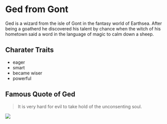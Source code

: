 # Ged from Gont

Ged is a wizard from the isle of Gont in the fantasy world of Earthsea. After being a goatherd he discovered his talent by chance when the witch of his hometown said a word in the language of magic to calm down a sheep.

## Charater Traits
* eager
* smart
* became wiser
* powerful

## Famous Quote of Ged

>It is very hard for evil to take hold of the unconsenting soul.


<img src="https://external-content.duckduckgo.com/iu/?u=https%3A%2F%2Ftse1.mm.bing.net%2Fth%3Fid%3DOIP.zcsgdCkjjkGKqgBIk7NKOQAAAA%26pid%3DApi&f=1"/>

